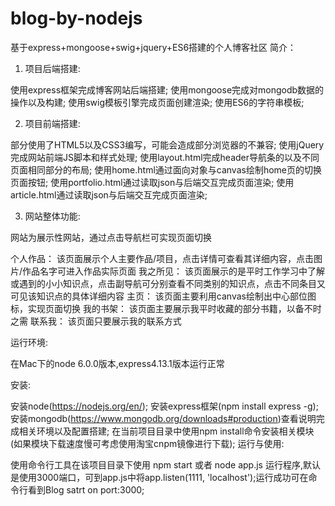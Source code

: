 # blog-by-nodejs
基于express+mongoose+swig+jquery+ES6搭建的个人博客社区
简介：
1. 项目后端搭建:

使用express框架完成博客网站后端搭建;
使用mongoose完成对mongodb数据的操作以及构建;
使用swig模板引擎完成页面创建渲染;
使用ES6的字符串模板;

2. 项目前端搭建:

部分使用了HTML5以及CSS3编写，可能会造成部分浏览器的不兼容;
使用jQuery完成网站前端JS脚本和样式处理;
使用layout.html完成header导航条的以及不同页面相同部分的布局;
使用home.html通过面向对象与canvas绘制home页的切换页面按钮;
使用portfolio.html通过读取json与后端交互完成页面渲染;
使用article.html通过读取json与后端交互完成页面渲染;

3. 网站整体功能:

网站为展示性网站，通过点击导航栏可实现页面切换

个人作品：
    该页面展示个人主要作品/项目，点击详情可查看其详细内容，点击图片/作品名字可进入作品实际页面
我之所见：
    该页面展示的是平时工作学习中了解或遇到的小小知识点，点击副导航可分别查看不同类别的知识点，点击不同条目又可见该知识点的具体详细内容
主页：
    该页面主要利用canvas绘制出中心部位图标，实现页面切换
我的书架：
    该页面主要展示我平时收藏的部分书籍，以备不时之需
联系我：
    该页面只要展示我的联系方式


运行环境:

在Mac下的node 6.0.0版本,express4.13.1版本运行正常

安装:

安装node(https://nodejs.org/en/);
安装express框架(npm install express -g);
安装mongodb(https://www.mongodb.org/downloads#production)查看说明完成相关环境以及配置搭建;
在当前项目目录中使用npm install命令安装相关模块(如果模块下载速度慢可考虑使用淘宝cnpm镜像进行下载);
运行与使用:

使用命令行工具在该项目目录下使用 npm start 或者 node app.js 运行程序,默认是使用3000端口，可到app.js中将app.listen(1111, 'localhost');运行成功可在命令行看到Blog satrt on port:3000;


